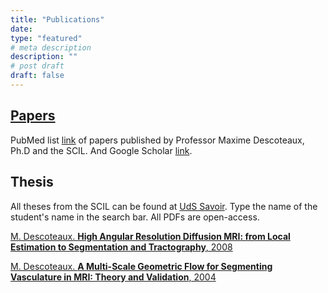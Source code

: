 ```yaml
---
title: "Publications"
date:
type: "featured"
# meta description
description: ""
# post draft
draft: false
---
```


## [Papers](https://pubmed.ncbi.nlm.nih.gov/?term=%22Descoteaux%20M.%22&sort=date)

PubMed list [link](https://pubmed.ncbi.nlm.nih.gov/?term=%22Descoteaux%20M.%22&sort=date) of papers published by Professor Maxime Descoteaux, Ph.D and the SCIL. And Google Scholar [link](https://scholar.google.com/citations?hl=en&user=ohzG9ScAAAAJ).


## Thesis

All theses from the SCIL can be found at [UdS Savoir](https://savoirs.usherbrooke.ca/). Type the name of the student's name in the search bar. All PDFs are open-access. 

[M. Descoteaux. **High Angular Resolution Diffusion MRI: from Local Estimation to Segmentation and Tractography**, 2008](https://www.dropbox.com/scl/fi/st6cko2ik5qjauhcu6ftp/DescoteauxPhDthesis.pdf?rlkey=2ucpt5m4hhoyukn83zmbpohek&dl=0)

[M. Descoteaux. **A Multi-Scale Geometric Flow for Segmenting Vasculature in MRI: Theory and Validation**, 2004](https://www.dropbox.com/scl/fi/vyppfr47ryzn5pnqi3wce/descoteaux_msc.pdf?rlkey=239em5mk3rnjguldp4hfsz0nv&dl=0)



